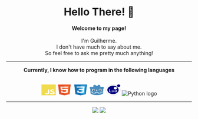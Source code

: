 <h1 align="center">Hello There! 👋</h1>

<p align="center">
    <b>Welcome to my page!</b><br><br>
    I'm Guilherme.<br>
    I don't have much to say about me.<br>
    So feel free to ask me pretty much anything!<br>
</p>
    
<hr>
    
<div align="center">
    <b>Currently, I know how to program in the following languages</b>
    <div style="display:block;"> <br>
        <p>
            <img alt="JavaScript logo" height="30" width="40" src="https://raw.githubusercontent.com/devicons/devicon/master/icons/javascript/javascript-plain.svg">
            <img alt="HTML5 logo" height="30" width="40" src="https://raw.githubusercontent.com/devicons/devicon/master/icons/html5/html5-original.svg">
            <img alt="CSS3 logo" height="30" width="40" src="https://raw.githubusercontent.com/devicons/devicon/master/icons/css3/css3-original.svg">
            <img alt="Godot logo" height="30" width="40" src="https://raw.githubusercontent.com/devicons/devicon/master/icons/godot/godot-original.svg">
            <img alt="Lua logo" height="30" width="40" src="https://github.com/devicons/devicon/blob/master/icons/lua/lua-original.svg">
            <img alt="Python logo" height="30" width="40 src="https://raw.githubusercontent.com/devicons/devicon/master/icons/python/python-original.svg">
        </p>
    </div>
</div>
    
<hr>
    
<div align="center">
    <p>
        <img height="180em" src="https://github-readme-stats.vercel.app/api?username=GuilhermeOOF&show_icons=true&theme=tokyonight&include_all_commits=true&count_private=true">
        <img height="180em" src="https://github-readme-stats.vercel.app/api/top-langs/?username=GuilhermeOOF&layout=compact&langs_count=6&theme=tokyonight">
    </p>
</div> 

<!--
**GuilhermeOOF/GuilhermeOOF** is a ✨ _special_ ✨ repository because its `README.md` (this file) appears on your GitHub profile.
Here are some ideas to get you started:
- 🔭 I’m currently working on ...
- 🌱 I’m currently learning ...
- 👯 I’m looking to collaborate on ...
- 🤔 I’m looking for help with ...
- 💬 Ask me about ...
- 📫 How to reach me: ...
- 😄 Pronouns: ...
- ⚡ Fun fact: ...
-->
